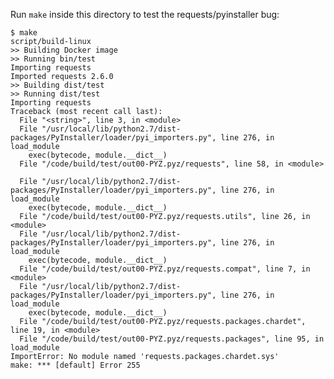 Run `make` inside this directory to test the requests/pyinstaller bug:

    $ make
    script/build-linux
    >> Building Docker image
    >> Running bin/test
    Importing requests
    Imported requests 2.6.0
    >> Building dist/test
    >> Running dist/test
    Importing requests
    Traceback (most recent call last):
      File "<string>", line 3, in <module>
      File "/usr/local/lib/python2.7/dist-packages/PyInstaller/loader/pyi_importers.py", line 276, in load_module
        exec(bytecode, module.__dict__)
      File "/code/build/test/out00-PYZ.pyz/requests", line 58, in <module>

      File "/usr/local/lib/python2.7/dist-packages/PyInstaller/loader/pyi_importers.py", line 276, in load_module
        exec(bytecode, module.__dict__)
      File "/code/build/test/out00-PYZ.pyz/requests.utils", line 26, in <module>
      File "/usr/local/lib/python2.7/dist-packages/PyInstaller/loader/pyi_importers.py", line 276, in load_module
        exec(bytecode, module.__dict__)
      File "/code/build/test/out00-PYZ.pyz/requests.compat", line 7, in <module>
      File "/usr/local/lib/python2.7/dist-packages/PyInstaller/loader/pyi_importers.py", line 276, in load_module
        exec(bytecode, module.__dict__)
      File "/code/build/test/out00-PYZ.pyz/requests.packages.chardet", line 19, in <module>
      File "/code/build/test/out00-PYZ.pyz/requests.packages", line 95, in load_module
    ImportError: No module named 'requests.packages.chardet.sys'
    make: *** [default] Error 255